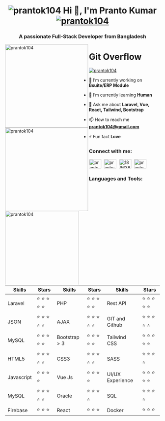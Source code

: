 <h1 align="center"><img src="https://komarev.com/ghpvc/?username=prantok104&label=Profile%20views&color=0e75b6&style=flat" alt="prantok104" /> Hi 👋, I'm Pranto Kumar 
<a href="https://twitter.com/prantok104" target="blank"><img src="https://img.shields.io/twitter/follow/prantok104?logo=twitter&style=for-the-badge" alt="prantok104" /></a></h1>
<h3 align="center">A passionate Full-Stack Developer from Bangladesh</h3>

<p>
  <img align="left" width="270" src="https://github-readme-stats.vercel.app/api?username=prantok104&show_icons=true&locale=en" alt="prantok104" />
  <img align="left" width="270" src="https://github-readme-streak-stats.herokuapp.com/?user=prantok104&" alt="prantok104" />
  <img align="left" width="240" src="https://github-readme-stats.vercel.app/api/top-langs?username=prantok104&show_icons=true&locale=en&layout=compact" alt="prantok104" />
</p>

# Git Overflow


<p align="left"> <a href="https://github.com/ryo-ma/github-profile-trophy"><img src="https://github-profile-trophy.vercel.app/?username=prantok104" alt="prantok104" /></a> </p>


- 🔭 I’m currently working on **Bsuite/ERP Module**

- 🌱 I’m currently learning **Human**

- 💬 Ask me about **Laravel, Vue, React, Tailwind, Bootstrap**

- 📫 How to reach me **prantok104@gmail.com**

- ⚡ Fun fact **Love**

<h3 align="left">Connect with me:</h3>
<p align="left">
<a href="https://twitter.com/prantok104" target="blank" style="margin-right: 5px"><img align="center" src="https://raw.githubusercontent.com/rahuldkjain/github-profile-readme-generator/master/src/images/icons/Social/twitter.svg" alt="prantok104" height="30" width="40" /></a>
<a href="https://linkedin.com/in/pranto-kumar-91987a194" target="blank"  style="margin-right: 5px"><img align="center" src="https://raw.githubusercontent.com/rahuldkjain/github-profile-readme-generator/master/src/images/icons/Social/linked-in-alt.svg" alt="pranto-kumar-91987a194" height="30" width="40" /></a>
<a href="https://stackoverflow.com/users/18963871" target="blank"  style="margin-right: 5px"><img align="center" src="https://raw.githubusercontent.com/rahuldkjain/github-profile-readme-generator/master/src/images/icons/Social/stack-overflow.svg" alt="18963871" height="30" width="40" /></a>
<a href="https://fb.com/prantok104" target="blank"  style="margin-right: 5px"><img align="center" src="https://raw.githubusercontent.com/rahuldkjain/github-profile-readme-generator/master/src/images/icons/Social/facebook.svg" alt="pranto.kumar.9674" height="30" width="40" /></a>
</p>

<h3 align="left">Languages and Tools:</h3>
<div align="center" dir="auto">
        <table>
            <thead>
                <tr>
                    <th>Skills</th>
                    <th>Stars</th>
                    <th>Skills</th>
                    <th>Stars</th>
                    <th>Skills</th>
                    <th>Stars</th>
                </tr>
            </thead>
            <tbody>
                <tr>
                    <td>Laravel</td>
                    <td>
                        <g-emoji class="g-emoji" alias="star"
                            fallback-src="https://github.githubassets.com/images/icons/emoji/unicode/2b50.png">⭐</g-emoji>
                        <g-emoji class="g-emoji" alias="star"
                            fallback-src="https://github.githubassets.com/images/icons/emoji/unicode/2b50.png">⭐</g-emoji>
                        <g-emoji class="g-emoji" alias="star"
                            fallback-src="https://github.githubassets.com/images/icons/emoji/unicode/2b50.png">⭐</g-emoji>
                        <g-emoji class="g-emoji" alias="star"
                            fallback-src="https://github.githubassets.com/images/icons/emoji/unicode/2b50.png">⭐</g-emoji>
                        <g-emoji class="g-emoji" alias="star"
                            fallback-src="https://github.githubassets.com/images/icons/emoji/unicode/2b50.png">⭐</g-emoji>
                    </td>
                    <td>PHP</td>
                    <td>
                        <g-emoji class="g-emoji" alias="star"
                            fallback-src="https://github.githubassets.com/images/icons/emoji/unicode/2b50.png">⭐</g-emoji>
                        <g-emoji class="g-emoji" alias="star"
                            fallback-src="https://github.githubassets.com/images/icons/emoji/unicode/2b50.png">⭐</g-emoji>
                        <g-emoji class="g-emoji" alias="star"
                            fallback-src="https://github.githubassets.com/images/icons/emoji/unicode/2b50.png">⭐</g-emoji>
                        <g-emoji class="g-emoji" alias="star"
                            fallback-src="https://github.githubassets.com/images/icons/emoji/unicode/2b50.png">⭐</g-emoji>
                        <g-emoji class="g-emoji" alias="star"
                            fallback-src="https://github.githubassets.com/images/icons/emoji/unicode/2b50.png">⭐</g-emoji>
                    </td>
                    <td>Rest API</td>
                    <td>
                        <g-emoji class="g-emoji" alias="star"
                            fallback-src="https://github.githubassets.com/images/icons/emoji/unicode/2b50.png">⭐</g-emoji>
                        <g-emoji class="g-emoji" alias="star"
                            fallback-src="https://github.githubassets.com/images/icons/emoji/unicode/2b50.png">⭐</g-emoji>
                        <g-emoji class="g-emoji" alias="star"
                            fallback-src="https://github.githubassets.com/images/icons/emoji/unicode/2b50.png">⭐</g-emoji>
                        <g-emoji class="g-emoji" alias="star"
                            fallback-src="https://github.githubassets.com/images/icons/emoji/unicode/2b50.png">⭐</g-emoji>
                        <g-emoji class="g-emoji" alias="star"
                            fallback-src="https://github.githubassets.com/images/icons/emoji/unicode/2b50.png">⭐</g-emoji>
                    </td>
                </tr>
                <tr>
                    <td>JSON</td>
                    <td>
                        <g-emoji class="g-emoji" alias="star"
                            fallback-src="https://github.githubassets.com/images/icons/emoji/unicode/2b50.png">⭐</g-emoji>
                        <g-emoji class="g-emoji" alias="star"
                            fallback-src="https://github.githubassets.com/images/icons/emoji/unicode/2b50.png">⭐</g-emoji>
                        <g-emoji class="g-emoji" alias="star"
                            fallback-src="https://github.githubassets.com/images/icons/emoji/unicode/2b50.png">⭐</g-emoji>
                        <g-emoji class="g-emoji" alias="star"
                            fallback-src="https://github.githubassets.com/images/icons/emoji/unicode/2b50.png">⭐</g-emoji>
                        <g-emoji class="g-emoji" alias="star"
                            fallback-src="https://github.githubassets.com/images/icons/emoji/unicode/2b50.png">⭐</g-emoji>
                    </td>
                    <td>AJAX</td>
                    <td>
                        <g-emoji class="g-emoji" alias="star"
                            fallback-src="https://github.githubassets.com/images/icons/emoji/unicode/2b50.png">⭐</g-emoji>
                        <g-emoji class="g-emoji" alias="star"
                            fallback-src="https://github.githubassets.com/images/icons/emoji/unicode/2b50.png">⭐</g-emoji>
                        <g-emoji class="g-emoji" alias="star"
                            fallback-src="https://github.githubassets.com/images/icons/emoji/unicode/2b50.png">⭐</g-emoji>
                        <g-emoji class="g-emoji" alias="star"
                            fallback-src="https://github.githubassets.com/images/icons/emoji/unicode/2b50.png">⭐</g-emoji>
                        <g-emoji class="g-emoji" alias="star"
                            fallback-src="https://github.githubassets.com/images/icons/emoji/unicode/2b50.png">⭐</g-emoji>
                    </td>
                    <td>GIT and Github</td>
                    <td>
                        <g-emoji class="g-emoji" alias="star"
                            fallback-src="https://github.githubassets.com/images/icons/emoji/unicode/2b50.png">⭐</g-emoji>
                        <g-emoji class="g-emoji" alias="star"
                            fallback-src="https://github.githubassets.com/images/icons/emoji/unicode/2b50.png">⭐</g-emoji>
                        <g-emoji class="g-emoji" alias="star"
                            fallback-src="https://github.githubassets.com/images/icons/emoji/unicode/2b50.png">⭐</g-emoji>
                        <g-emoji class="g-emoji" alias="star"
                            fallback-src="https://github.githubassets.com/images/icons/emoji/unicode/2b50.png">⭐</g-emoji>
                        <g-emoji class="g-emoji" alias="star"
                            fallback-src="https://github.githubassets.com/images/icons/emoji/unicode/2b50.png">⭐</g-emoji>
                    </td>
                </tr>
                <tr>
                    <td>MySQL</td>
                    <td>
                        <g-emoji class="g-emoji" alias="star"
                            fallback-src="https://github.githubassets.com/images/icons/emoji/unicode/2b50.png">⭐</g-emoji>
                        <g-emoji class="g-emoji" alias="star"
                            fallback-src="https://github.githubassets.com/images/icons/emoji/unicode/2b50.png">⭐</g-emoji>
                        <g-emoji class="g-emoji" alias="star"
                            fallback-src="https://github.githubassets.com/images/icons/emoji/unicode/2b50.png">⭐</g-emoji>
                        <g-emoji class="g-emoji" alias="star"
                            fallback-src="https://github.githubassets.com/images/icons/emoji/unicode/2b50.png">⭐</g-emoji>
                        <g-emoji class="g-emoji" alias="star"
                            fallback-src="https://github.githubassets.com/images/icons/emoji/unicode/2b50.png">⭐</g-emoji>
                    </td>
                    <td>Bootstrap > 3</td>
                    <td>
                        <g-emoji class="g-emoji" alias="star"
                            fallback-src="https://github.githubassets.com/images/icons/emoji/unicode/2b50.png">⭐</g-emoji>
                        <g-emoji class="g-emoji" alias="star"
                            fallback-src="https://github.githubassets.com/images/icons/emoji/unicode/2b50.png">⭐</g-emoji>
                        <g-emoji class="g-emoji" alias="star"
                            fallback-src="https://github.githubassets.com/images/icons/emoji/unicode/2b50.png">⭐</g-emoji>
                        <g-emoji class="g-emoji" alias="star"
                            fallback-src="https://github.githubassets.com/images/icons/emoji/unicode/2b50.png">⭐</g-emoji>
                        <g-emoji class="g-emoji" alias="star"
                            fallback-src="https://github.githubassets.com/images/icons/emoji/unicode/2b50.png">⭐</g-emoji>
                    </td>
                    <td>Tailwind CSS</td>
                    <td>
                        <g-emoji class="g-emoji" alias="star"
                            fallback-src="https://github.githubassets.com/images/icons/emoji/unicode/2b50.png">⭐</g-emoji>
                        <g-emoji class="g-emoji" alias="star"
                            fallback-src="https://github.githubassets.com/images/icons/emoji/unicode/2b50.png">⭐</g-emoji>
                        <g-emoji class="g-emoji" alias="star"
                            fallback-src="https://github.githubassets.com/images/icons/emoji/unicode/2b50.png">⭐</g-emoji>
                        <g-emoji class="g-emoji" alias="star"
                            fallback-src="https://github.githubassets.com/images/icons/emoji/unicode/2b50.png">⭐</g-emoji>
                        <g-emoji class="g-emoji" alias="star"
                            fallback-src="https://github.githubassets.com/images/icons/emoji/unicode/2b50.png">⭐</g-emoji>
                    </td>
                </tr>
                <tr>
                    <td>HTML5</td>
                    <td>
                        <g-emoji class="g-emoji" alias="star"
                            fallback-src="https://github.githubassets.com/images/icons/emoji/unicode/2b50.png">⭐</g-emoji>
                        <g-emoji class="g-emoji" alias="star"
                            fallback-src="https://github.githubassets.com/images/icons/emoji/unicode/2b50.png">⭐</g-emoji>
                        <g-emoji class="g-emoji" alias="star"
                            fallback-src="https://github.githubassets.com/images/icons/emoji/unicode/2b50.png">⭐</g-emoji>
                        <g-emoji class="g-emoji" alias="star"
                            fallback-src="https://github.githubassets.com/images/icons/emoji/unicode/2b50.png">⭐</g-emoji>
                        <g-emoji class="g-emoji" alias="star"
                            fallback-src="https://github.githubassets.com/images/icons/emoji/unicode/2b50.png">⭐</g-emoji>
                    </td>
                    <td>CSS3</td>
                    <td>
                        <g-emoji class="g-emoji" alias="star"
                            fallback-src="https://github.githubassets.com/images/icons/emoji/unicode/2b50.png">⭐</g-emoji>
                        <g-emoji class="g-emoji" alias="star"
                            fallback-src="https://github.githubassets.com/images/icons/emoji/unicode/2b50.png">⭐</g-emoji>
                        <g-emoji class="g-emoji" alias="star"
                            fallback-src="https://github.githubassets.com/images/icons/emoji/unicode/2b50.png">⭐</g-emoji>
                        <g-emoji class="g-emoji" alias="star"
                            fallback-src="https://github.githubassets.com/images/icons/emoji/unicode/2b50.png">⭐</g-emoji>
                        <g-emoji class="g-emoji" alias="star"
                            fallback-src="https://github.githubassets.com/images/icons/emoji/unicode/2b50.png">⭐</g-emoji>
                    </td>
                    <td>SASS</td>
                    <td>
                        <g-emoji class="g-emoji" alias="star"
                            fallback-src="https://github.githubassets.com/images/icons/emoji/unicode/2b50.png">⭐</g-emoji>
                        <g-emoji class="g-emoji" alias="star"
                            fallback-src="https://github.githubassets.com/images/icons/emoji/unicode/2b50.png">⭐</g-emoji>
                        <g-emoji class="g-emoji" alias="star"
                            fallback-src="https://github.githubassets.com/images/icons/emoji/unicode/2b50.png">⭐</g-emoji>
                        <g-emoji class="g-emoji" alias="star"
                            fallback-src="https://github.githubassets.com/images/icons/emoji/unicode/2b50.png">⭐</g-emoji>
                    </td>
                </tr>
                <tr>
                    <td>Javascript</td>
                    <td>
                        <g-emoji class="g-emoji" alias="star"
                            fallback-src="https://github.githubassets.com/images/icons/emoji/unicode/2b50.png">⭐</g-emoji>
                        <g-emoji class="g-emoji" alias="star"
                            fallback-src="https://github.githubassets.com/images/icons/emoji/unicode/2b50.png">⭐</g-emoji>
                        <g-emoji class="g-emoji" alias="star"
                            fallback-src="https://github.githubassets.com/images/icons/emoji/unicode/2b50.png">⭐</g-emoji>
                        <g-emoji class="g-emoji" alias="star"
                            fallback-src="https://github.githubassets.com/images/icons/emoji/unicode/2b50.png">⭐</g-emoji>
                    </td>
                    <td>Vue Js</td>
                    <td>
                        <g-emoji class="g-emoji" alias="star"
                            fallback-src="https://github.githubassets.com/images/icons/emoji/unicode/2b50.png">⭐</g-emoji>
                        <g-emoji class="g-emoji" alias="star"
                            fallback-src="https://github.githubassets.com/images/icons/emoji/unicode/2b50.png">⭐</g-emoji>
                        <g-emoji class="g-emoji" alias="star"
                            fallback-src="https://github.githubassets.com/images/icons/emoji/unicode/2b50.png">⭐</g-emoji>
                        <g-emoji class="g-emoji" alias="star"
                            fallback-src="https://github.githubassets.com/images/icons/emoji/unicode/2b50.png">⭐</g-emoji>
                    </td>
                    <td>UI/UX Experience</td>
                    <td>
                        <g-emoji class="g-emoji" alias="star"
                            fallback-src="https://github.githubassets.com/images/icons/emoji/unicode/2b50.png">⭐</g-emoji>
                        <g-emoji class="g-emoji" alias="star"
                            fallback-src="https://github.githubassets.com/images/icons/emoji/unicode/2b50.png">⭐</g-emoji>
                        <g-emoji class="g-emoji" alias="star"
                            fallback-src="https://github.githubassets.com/images/icons/emoji/unicode/2b50.png">⭐</g-emoji>
                        <g-emoji class="g-emoji" alias="star"
                            fallback-src="https://github.githubassets.com/images/icons/emoji/unicode/2b50.png">⭐</g-emoji>
                        <g-emoji class="g-emoji" alias="star"
                            fallback-src="https://github.githubassets.com/images/icons/emoji/unicode/2b50.png">⭐</g-emoji>
                    </td>
                </tr>
                <tr>
                    <td>MySQL</td>
                    <td>
                        <g-emoji class="g-emoji" alias="star"
                            fallback-src="https://github.githubassets.com/images/icons/emoji/unicode/2b50.png">⭐</g-emoji>
                        <g-emoji class="g-emoji" alias="star"
                            fallback-src="https://github.githubassets.com/images/icons/emoji/unicode/2b50.png">⭐</g-emoji>
                        <g-emoji class="g-emoji" alias="star"
                            fallback-src="https://github.githubassets.com/images/icons/emoji/unicode/2b50.png">⭐</g-emoji>
                        <g-emoji class="g-emoji" alias="star"
                            fallback-src="https://github.githubassets.com/images/icons/emoji/unicode/2b50.png">⭐</g-emoji>
                        <g-emoji class="g-emoji" alias="star"
                            fallback-src="https://github.githubassets.com/images/icons/emoji/unicode/2b50.png">⭐</g-emoji>
                    </td>
                    <td>Oracle</td>
                    <td>
                        <g-emoji class="g-emoji" alias="star"
                            fallback-src="https://github.githubassets.com/images/icons/emoji/unicode/2b50.png">⭐</g-emoji>
                        <g-emoji class="g-emoji" alias="star"
                            fallback-src="https://github.githubassets.com/images/icons/emoji/unicode/2b50.png">⭐</g-emoji>
                        <g-emoji class="g-emoji" alias="star"
                            fallback-src="https://github.githubassets.com/images/icons/emoji/unicode/2b50.png">⭐</g-emoji>
                        <g-emoji class="g-emoji" alias="star"
                            fallback-src="https://github.githubassets.com/images/icons/emoji/unicode/2b50.png">⭐</g-emoji>
                    </td>
                    <td>SQL</td>
                    <td>
                        <g-emoji class="g-emoji" alias="star"
                            fallback-src="https://github.githubassets.com/images/icons/emoji/unicode/2b50.png">⭐</g-emoji>
                        <g-emoji class="g-emoji" alias="star"
                            fallback-src="https://github.githubassets.com/images/icons/emoji/unicode/2b50.png">⭐</g-emoji>
                        <g-emoji class="g-emoji" alias="star"
                            fallback-src="https://github.githubassets.com/images/icons/emoji/unicode/2b50.png">⭐</g-emoji>
                        <g-emoji class="g-emoji" alias="star"
                            fallback-src="https://github.githubassets.com/images/icons/emoji/unicode/2b50.png">⭐</g-emoji>
                    </td>
                </tr>
                <tr>
                    <td>Firebase</td>
                    <td>
                        <g-emoji class="g-emoji" alias="star"
                            fallback-src="https://github.githubassets.com/images/icons/emoji/unicode/2b50.png">⭐</g-emoji>
                        <g-emoji class="g-emoji" alias="star"
                            fallback-src="https://github.githubassets.com/images/icons/emoji/unicode/2b50.png">⭐</g-emoji>
                        <g-emoji class="g-emoji" alias="star"
                            fallback-src="https://github.githubassets.com/images/icons/emoji/unicode/2b50.png">⭐</g-emoji>
                    </td>
                    <td>React</td>
                    <td>
                        <g-emoji class="g-emoji" alias="star"
                            fallback-src="https://github.githubassets.com/images/icons/emoji/unicode/2b50.png">⭐</g-emoji>
                        <g-emoji class="g-emoji" alias="star"
                            fallback-src="https://github.githubassets.com/images/icons/emoji/unicode/2b50.png">⭐</g-emoji>
                        <g-emoji class="g-emoji" alias="star"
                            fallback-src="https://github.githubassets.com/images/icons/emoji/unicode/2b50.png">⭐</g-emoji>
                    </td>
                    <td>Docker</td>
                    <td>
                        <g-emoji class="g-emoji" alias="star"
                            fallback-src="https://github.githubassets.com/images/icons/emoji/unicode/2b50.png">⭐</g-emoji>
                        <g-emoji class="g-emoji" alias="star"
                            fallback-src="https://github.githubassets.com/images/icons/emoji/unicode/2b50.png">⭐</g-emoji>
                        <g-emoji class="g-emoji" alias="star"
                            fallback-src="https://github.githubassets.com/images/icons/emoji/unicode/2b50.png">⭐</g-emoji>
                    </td>
                </tr>
            </tbody>
        </table>
    </div>
